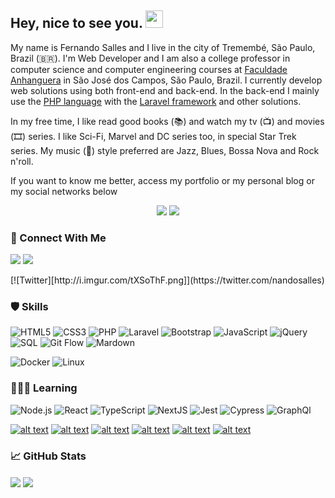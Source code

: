<h2> Hey, nice to see you. <img src="https://github.com/fsclaro/fsclaro/blob/master/wave.gif" width="28px"></h2>

My name is Fernando Salles and I live in the city of Tremembé, São Paulo, Brazil (🇧🇷). I'm Web Developer and I am also a college professor in computer science and computer engineering courses at [Faculdade Anhanguera](https://www.anhanguera.com) in São José dos Campos, São Paulo, Brazil. I currently develop web solutions using both front-end and back-end. In the back-end I mainly use the [PHP language](https://www.php.net) with the [Laravel framework](https://www.laravel.com) and other solutions. 

In my free time, I like read good books (📚) and watch my tv (📺) and movies (🎞️) series. I like Sci-Fi, Marvel and DC series too, in special Star Trek series. My music (🎵) style preferred are Jazz, Blues, Bossa Nova and Rock n'roll.

If you want to know me better, access my portfolio or my personal blog or my social networks below

<p align="center">
<img src="https://img.shields.io/badge/Blog-Studio-blue?style=for-the-badge">
<img src="https://img.shields.io/badge/Portfolio-My%20Digital%20Home-green?style=for-the-badge">
</p>

### 🔗 Connect With Me
<p align="left">
<img src="https://img.shields.io/badge/-Twitter-1ca0f1?style=for-the-badge&logo=twitter&logoColor=white&labelColor=1ca0f1&link=https://twitter.com/fsclaro">
<img src="https://img.shields.io/badge/-LinkedIn-blue?style=for-the-badge&logo=Linkedin&logoColor=white&link=https://www.linkedin.com/in/nandosalles">
</p>
[![Twitter][http://i.imgur.com/tXSoThF.png]](https://twitter.com/nandosalles)


### 🛡️ Skills
![HTML5](https://img.shields.io/badge/-Html5-000?&logo=Html5)
![CSS3](https://img.shields.io/badge/-CSS3-000?&logo=CSS3)
![PHP](https://img.shields.io/badge/-PHP-000?&logo=PHP)
![Laravel](https://img.shields.io/badge/-Laravel-000?&logo=Laravel)
![Bootstrap](https://img.shields.io/badge/-Bootstrap-000?&logo=Bootstrap)
![JavaScript](https://img.shields.io/badge/-JavaScript-000?&logo=JavaScript)
![jQuery](https://img.shields.io/badge/-JQuery-000?&logo=JQuery)
![SQL](https://img.shields.io/badge/-SQL-000?&logo=MySQL)
![Git Flow](https://img.shields.io/badge/-Git-000?&logo=Git)
![Mardown](https://img.shields.io/badge/-Markdown-000?&logo=Markdown)

![Docker](https://img.shields.io/badge/-Docker-000?&logo=Docker)
![Linux](https://img.shields.io/badge/-Linux-000?&logo=Linux)


### 🧑🏻‍💻 Learning
![Node.js](https://img.shields.io/badge/-Node.js-000?&logo=node.js)
![React](https://img.shields.io/badge/-ReactJS-000?&logo=React)
![TypeScript](https://img.shields.io/badge/-TypeScript-000?&logo=TypeScript)
![NextJS](https://img.shields.io/badge/-NextJS-000?&logo=Next.js)
![Jest](https://img.shields.io/badge/-Jest-000?&logo=Jest)
![Cypress](https://img.shields.io/badge/-Cypress-000?&logo=Cypress)
![GraphQl](https://img.shields.io/badge/-GraphQl-000?&logo=GraphQl)


<!-- Please don't remove this: Grab your social icons from https://github.com/carlsednaoui/gitsocial -->

<!-- display the social media buttons in your README -->

[![alt text][1.1]][1]
[![alt text][2.1]][2]
[![alt text][3.1]][3]
[![alt text][4.1]][4]
[![alt text][5.1]][5]
[![alt text][6.1]][6]


<!-- links to social media icons -->
<!-- no need to change these -->

<!-- icons with padding -->

[1.1]: http://i.imgur.com/tXSoThF.png (twitter icon with padding)
[2.1]: http://i.imgur.com/P3YfQoD.png (facebook icon with padding)
[3.1]: http://i.imgur.com/yCsTjba.png (google plus icon with padding)
[4.1]: http://i.imgur.com/YckIOms.png (tumblr icon with padding)
[5.1]: http://i.imgur.com/1AGmwO3.png (dribbble icon with padding)
[6.1]: http://i.imgur.com/0o48UoR.png (github icon with padding)

<!-- icons without padding -->

[1.2]: http://i.imgur.com/wWzX9uB.png (twitter icon without padding)
[2.2]: http://i.imgur.com/fep1WsG.png (facebook icon without padding)
[3.2]: http://i.imgur.com/VlgBKQ9.png (google plus icon without padding)
[4.2]: http://i.imgur.com/jDRp47c.png (tumblr icon without padding)
[5.2]: http://i.imgur.com/Vvy3Kru.png (dribbble icon without padding)
[6.2]: http://i.imgur.com/9I6NRUm.png (github icon without padding)


<!-- links to your social media accounts -->
<!-- update these accordingly -->

[1]: http://www.twitter.com/carlsednaoui
[2]: http://www.facebook.com/sednaoui
[3]: https://plus.google.com/+CarlSednaoui
[4]: http://carlsed.tumblr.com
[5]: http://dribbble.com/carlsednaoui
[6]: http://www.github.com/carlsednaoui

<!-- Please don't remove this: Grab your social icons from https://github.com/carlsednaoui/gitsocial -->

### :chart_with_upwards_trend: GitHub Stats
<p align="left">
<img align="center" src="https://github-readme-stats.vercel.app/api?username=fsclaro&show_icons=true&include_all_commits&count_private=true&theme=radical" />
<img align="center" src="https://github-readme-stats.vercel.app/api/top-langs/?username=fsclaro&layout=compact&theme=radical" />
</p>
